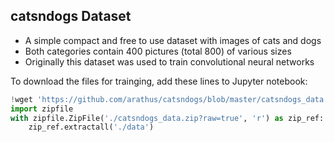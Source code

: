 ## catsndogs Dataset

- A simple compact and free to use dataset with images of cats and dogs
- Both categories contain 400 pictures (total 800) of various sizes
- Originally this dataset was used to train convolutional neural networks

To download the files for trainging, add these lines to Jupyter notebook:
```python
!wget 'https://github.com/arathus/catsndogs/blob/master/catsndogs_data.zip?raw=true'
import zipfile
with zipfile.ZipFile('./catsndogs_data.zip?raw=true', 'r') as zip_ref:
    zip_ref.extractall('./data')
```
